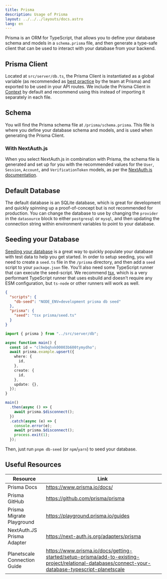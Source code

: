 ```yaml
---
title: Prisma
description: Usage of Prisma
layout: ../../../layouts/docs.astro
lang: en
---
```


Prisma is an ORM for TypeScript, that allows you to define your database schema and models in a `schema.prisma` file, and then generate a type-safe client that can be used to interact with your database from your backend.

## Prisma Client

Located at `src/server/db.ts`, the Prisma Client is instantiated as a global variable (as recommended as [best practice](https://www.prisma.io/docs/guides/database/troubleshooting-orm/help-articles/nextjs-prisma-client-dev-practices#problem) by the team at Prisma) and exported to be used in your API routes. We include the Prisma Client in [Context](/en/usage/trpc#-servertrpccontextts) by default and recommend using this instead of importing it separately in each file.

## Schema

You will find the Prisma schema file at `/prisma/schema.prisma`. This file is where you define your database schema and models, and is used when generating the Prisma Client.

### With NextAuth.js

When you select NextAuth.js in combination with Prisma, the schema file is generated and set up for you with the recommended values for the `User`, `Session`, `Account`, and `VerificationToken` models, as per the [NextAuth.js documentation](https://next-auth.js.org/adapters/prisma).

## Default Database

The default database is an SQLite database, which is great for development and quickly spinning up a proof-of-concept but is not recommended for production. You can change the database to use by changing the `provider` in the `datasource` block to either `postgresql` or `mysql`, and then updating the connection string within environment variables to point to your database.

## Seeding your Database

[Seeding your database](https://www.prisma.io/docs/guides/database/seed-database) is a great way to quickly populate your database with test data to help you get started. In order to setup seeding, you will need to create a `seed.ts` file in the `/prisma` directory, and then add a `seed` script to your `package.json` file. You'll also need some TypeScript runner that can execute the seed-script. We recommend [tsx](https://github.com/esbuild-kit/tsx), which is a very performant TypeScript runner that uses esbuild and doesn't require any ESM configuration, but `ts-node` or other runners will work as well.

```jsonc:package.json
{
  "scripts": {
    "db-seed": "NODE_ENV=development prisma db seed"
  },
  "prisma": {
    "seed": "tsx prisma/seed.ts"
  }
}
```

```ts:prisma/seed.ts
import { prisma } from "../src/server/db";

async function main() {
  const id = "cl9ebqhxk00003b600tymydho";
  await prisma.example.upsert({
    where: {
      id,
    },
    create: {
      id,
    },
    update: {},
  });
}

main()
  .then(async () => {
    await prisma.$disconnect();
  })
  .catch(async (e) => {
    console.error(e);
    await prisma.$disconnect();
    process.exit(1);
  });
```

Then, just run `pnpm db-seed` (or `npm`/`yarn`) to seed your database.

## Useful Resources

| Resource                     | Link                                                                                                                                              |
| ---------------------------- | ------------------------------------------------------------------------------------------------------------------------------------------------- |
| Prisma Docs                  | https://www.prisma.io/docs/                                                                                                                       |
| Prisma GitHub                | https://github.com/prisma/prisma                                                                                                                  |
| Prisma Migrate Playground    | https://playground.prisma.io/guides                                                                                                               |
| NextAuth.JS Prisma Adapter   | https://next-auth.js.org/adapters/prisma                                                                                                          |
| Planetscale Connection Guide | https://www.prisma.io/docs/getting-started/setup-prisma/add-to-existing-project/relational-databases/connect-your-database-typescript-planetscale |
